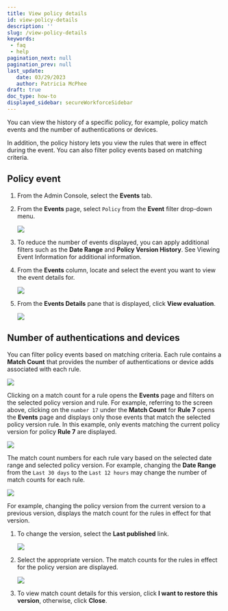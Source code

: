 ```yaml
---
title: View policy details
id: view-policy-details
description: ''
slug: /view-policy-details
keywords: 
 - faq
 - help
pagination_next: null
pagination_prev: null
last_update: 
   date: 03/29/2023
   author: Patricia McPhee
draft: true
doc_type: how-to
displayed_sidebar: secureWorkforceSidebar
---
```


You can view the history of a specific policy, for example, policy match events and the number of authentications or devices. 

In addition, the policy history lets you view the rules that were in effect during the event. You can also filter policy events based on matching criteria. 


## Policy event

1. From the Admin Console, select the **Events** tab.

2. From the **Events** page, select `Policy` from the **Event** filter drop-down menu. 

   ![](/images/events/policy_event_filter.PNG)

3. To reduce the number of events displayed, you can apply additional filters such as the **Date Range** and **Policy Version History**. See Viewing Event Information for additional information.

4. From the **Events** column, locate and select the  event you want to view the event details for. 

   ![](/images/events/policy_select_event.PNG)

5. From the **Events Details** pane that is displayed, click **View evaluation**. 

   ![](/images/policy/policy_evaluation_match_rule.PNG)



## Number of authentications and devices

You can filter policy events based on matching criteria. Each rule contains a **Match Count** that provides the number of authentications or device adds associated with each rule. 

![](/images/policy/match_count_1.PNG)

Clicking on a match count for a rule opens the **Events** page and filters on the selected policy version and rule. For example, referring to the screen above, clicking on the `number 17` under the **Match Count** for **Rule 7** opens the **Events** page and displays only those events that match the selected policy version rule. In this example, only events matching the current policy version for policy **Rule 7** are displayed.

![](/images/events/events_match_count_version_rule1.png)

The match count numbers for each rule vary based on the selected date range and selected policy version. For example, changing the **Date Range** from the `Last 30 days` to the `Last 12 hours` may change the number of match counts for each rule.

![](/images/policy/match_count_2.PNG)

For example, changing the policy version from the current version to a previous version, displays the match count for the rules in effect for that version.

1. To change the version, select the **Last published** link. 

   ![](/images/policy/match_count_4.PNG)

2. Select the appropriate version. The match counts for the rules in effect for the policy version are displayed. 

   ![](/images/policy/match_count_3a.PNG)

3. To view match count details for this version, click **I want to restore this version**, otherwise, click **Close**.


